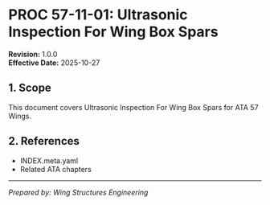 # PROC 57-11-01: Ultrasonic Inspection For Wing Box Spars

**Revision:** 1.0.0  
**Effective Date:** 2025-10-27

## 1. Scope
This document covers Ultrasonic Inspection For Wing Box Spars for ATA 57 Wings.

## 2. References
- INDEX.meta.yaml
- Related ATA chapters

---
*Prepared by: Wing Structures Engineering*
